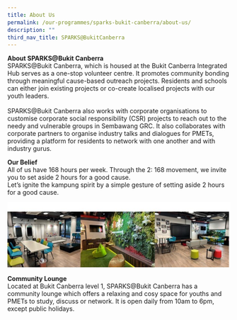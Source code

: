 ```yaml
---
title: About Us
permalink: /our-programmes/sparks-bukit-canberra/about-us/
description: ""
third_nav_title: SPARKS@BukitCanberra
---
```

<b>**About SPARKS@Bukit Canberra**</b>
<br>
SPARKS@Bukit Canberra, which is housed at the Bukit Canberra Integrated Hub serves as a one-stop volunteer centre.  It promotes community bonding through meaningful cause-based outreach projects.    Residents and schools can either join existing projects or co-create localised projects with our youth leaders.<br><br>
SPARKS@Bukit Canberra also works with corporate organisations to customise corporate social responsibility (CSR) projects to reach out to the needy and vulnerable groups in Sembawang GRC.  It also collaborates with corporate partners to organise industry talks and dialogues for PMETs, providing a platform for residents to network with one another and with industry gurus.

<b>Our Belief</b><br>
All of us have 168 hours per week. Through the 2: 168 movement, we invite you to set aside 2 hours for a good cause.<br>
Let’s ignite the kampung spirit by a simple gesture of setting aside 2 hours for a good cause.

![SPARKS@Bukit Canberra Community Lounge](/images/Our%20Programmes/sparks@bukit%20canberra%20community%20lounge.jpg)

<b>Community Lounge</b><br>
Located at Bukit Canberra level 1, SPARKS@Bukit Canberra has a community lounge which offers a relaxing and cosy space for youths and PMETs to study, discuss or network. It is open daily from 10am to 6pm, except public holidays.